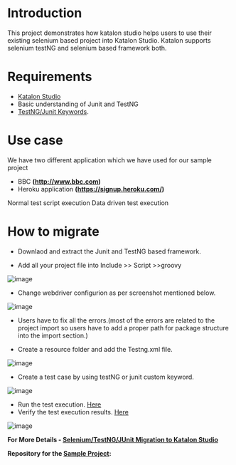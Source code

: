 
# Introduction

This project demonstrates how katalon studio helps users to use their existing selenium based project into Katalon Studio. Katalon supports selenium testNG and selenium based framework both.

# Requirements

* [Katalon Studio][KS]
* Basic understanding of Junit and TestNG
* [TestNG/Junit Keywords][2].


# Use case

We have two different application which we have used for our sample project
* BBC **(http://www.bbc.com)**
* Heroku application **(https://signup.heroku.com/)**		

Normal test script execution
Data driven test execution

# How to migrate

* Downlaod and extract the Junit and TestNG based framework.

* Add all your project file into Include >> Script >>groovy

![image](https://user-images.githubusercontent.com/84115288/206732309-a571e320-d51b-4e80-81be-62f2e9999adf.png)

* Change webdriver configurion as per screenshot mentioned below.

![image](https://user-images.githubusercontent.com/84115288/215331198-37dd231b-aa50-475c-8d9d-63e23b62ae53.png)

* Users have to fix all the errors.(most of the errors are related to the project import so users have to add a proper path for package structure into the import section.)

* Create a resource folder and add the Testng.xml file.

![image](https://user-images.githubusercontent.com/84115288/206732800-a19cc136-ec15-4c14-8454-5fbc2a683e69.png)


* Create a test case by using testNG or junit custom keyword.

![image](https://user-images.githubusercontent.com/84115288/206733103-858a3fd5-3403-4a8d-84f8-44ef782f984a.png)

* Run the test execution. [Here][5]
* Verify the test execution results. [Here][6]

![image](https://user-images.githubusercontent.com/84115288/206733323-c1c4338d-ff7b-4c57-9bcb-441a58cf3a42.png)


**For More Details - [Selenium/TestNG/JUnit Migration to Katalon Studio][1]**

**Repository for the [Sample Project][SP]:**

[SP]: <https://github.com/katalon-studio-samples/katalon-selenium-migration-sample.git> "Sample Project"

[1]: <https://docs.katalon.com/docs/get-started/migration-from-other-tools/seleniumtestngjunit-migration-to-katalon-studio#ariaid-title1> "Selenium/TestNG/JUnit Migration to Katalon Studio"
[2]: <https://store.katalon.com/product/180/TestNG-JUnit-Keywords> "TestNG/Junit Keywords"
[KS]: <https://docs.katalon.com/docs/get-started/katalon-studio-installation/install-katalon-studio-on-macoswindows#download-katalon-studio> "Katalon Studio"

[5]: <https://docs.katalon.com/docs/execute/execute-tests-with-katalon-studio/execute-tests-with-katalon-studio-overview#ariaid-title1> "Here"
[6]: <https://docs.katalon.com/docs/analyze/reports/view-test-reports/view-test-reports-in-katalon-testops/view-test-results-and-execution-logs-in-katalon-testops#ariaid-title1> "Here"
